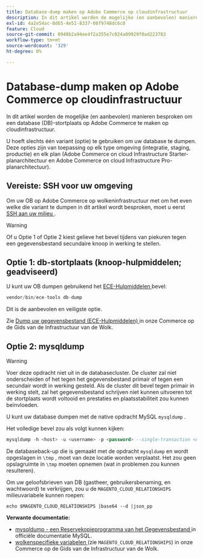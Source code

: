 ```yaml
---
title: Database-dump maken op Adobe Commerce op cloudinfrastructuur
description: In dit artikel worden de mogelijke (en aanbevolen) manieren besproken om een database (DB)-stortplaats op Adobe Commerce te maken op cloudinfrastructuur.
exl-id: 4a2e54ac-8d65-4e51-8337-08f9748dc6c0
feature: Cloud
source-git-commit: 0948b2a94ee4f2a355e7c024a09929f0ad223783
workflow-type: tm+mt
source-wordcount: '329'
ht-degree: 0%

---
```


# Database-dump maken op Adobe Commerce op cloudinfrastructuur

In dit artikel worden de mogelijke (en aanbevolen) manieren besproken om een database (DB)-stortplaats op Adobe Commerce te maken op cloudinfrastructuur.

U hoeft slechts één variant (optie) te gebruiken om uw database te dumpen. Deze opties zijn van toepassing op elk type omgeving (integratie, staging, productie) en elk plan (Adobe Commerce on cloud Infrastructure Starter-planarchitectuur en Adobe Commerce on cloud Infrastructure Pro-planarchitectuur).

## Vereiste: SSH voor uw omgeving

Om uw OB op Adobe Commerce op wolkeninfrastructuur met om het even welke die variant te dumpen in dit artikel wordt besproken, moet u eerst [ SSH aan uw milieu ](https://experienceleague.adobe.com/docs/commerce-cloud-service/user-guide/develop/secure-connections.html).

>[!WARNING]
>
>Of u Optie 1 of Optie 2 kiest gelieve het bevel tijdens van piekuren tegen een gegevensbestand secundaire knoop in werking te stellen.

## Optie 1: db-stortplaats (**knoop-hulpmiddelen; geadviseerd**)

U kunt uw OB dumpen gebruikend het [ ECE-Hulpmiddelen ](https://experienceleague.adobe.com/docs/commerce-cloud-service/user-guide/dev-tools/ece-tools/update-package.html) bevel:

```php
vendor/bin/ece-tools db-dump
```

Dit is de aanbevolen en veiligste optie.

Zie [ Dump uw gegevensbestand (ECE-Hulpmiddelen) ](https://experienceleague.adobe.com/docs/commerce-cloud-service/user-guide/develop/storage/database-dump.html) in onze Commerce op de Gids van de Infrastructuur van de Wolk.

## Optie 2: mysqldump

>[!WARNING]
>
>Voer deze opdracht niet uit in de databasecluster. De cluster zal niet onderscheiden of het tegen het gegevensbestand primair of tegen een secundair wordt in werking gesteld. Als de cluster dit bevel tegen primair in werking stelt, zal het gegevensbestand schrijven niet kunnen uitvoeren tot de stortplaats wordt voltooid en prestaties en plaatsstabiliteit zou kunnen beïnvloeden.

U kunt uw database dumpen met de native opdracht MySQL `mysqldump` .

Het volledige bevel zou als volgt kunnen kijken:

```sql
mysqldump -h <host> -u <username> -p <password> --single-transaction <db_name> | gzip > /tmp/<dump_name>.sql.gz
```

De databaseback-up die is gemaakt met de opdracht `mysqldump` en wordt opgeslagen in `\tmp` , moet van deze locatie worden verplaatst. Het zou geen opslagruimte in `\tmp` moeten opnemen (wat in problemen zou kunnen resulteren).

Om uw geloofsbrieven van DB (gastheer, gebruikersbenaming, en wachtwoord) te verkrijgen, zou u de `MAGENTO_CLOUD_RELATIONSHIPS` milieuvariabele kunnen roepen:

```
echo $MAGENTO_CLOUD_RELATIONSHIPS |base64 --d |json_pp
```

**Verwante documentatie:**

* [ mysqldump - een Reservekopieprogramma van het Gegevensbestand ](https://dev.mysql.com/doc/refman/8.0/en/mysqldump.html) in officiële documentatie MySQL.
* [ wolkenspecifieke variabelen ](https://experienceleague.adobe.com/docs/commerce-cloud-service/user-guide/configure/env/stage/variables-cloud.html) (zie `MAGENTO_CLOUD_RELATIONSHIPS`) in onze Commerce op de Gids van de Infrastructuur van de Wolk.
